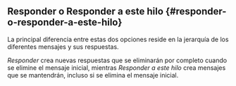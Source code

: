 ## Responder o Responder a este hilo {#responder-o-responder-a-este-hilo}

La principal diferencia entre estas dos opciones reside en la jerarquía de los diferentes mensajes y sus respuestas.

_Responder_ crea nuevas respuestas que se eliminarán por completo cuando se elimine el mensaje inicial, mientras _Responder a este hilo_ crea mensajes que se mantendrán, incluso si se elimina el mensaje inicial.